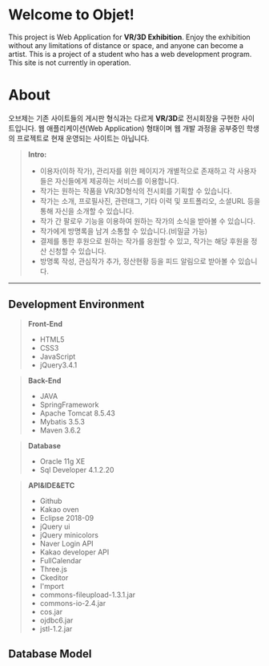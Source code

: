 # Welcome to Objet!

This project is Web Application for **VR/3D Exhibition**. 
Enjoy the exhibition without any limitations of distance or space, and anyone can become a artist.
This is a project of a student who has a web development program. This site is not currently in operation.


# About

오브제는 기존 사이트들의 게시판 형식과는 다르게 **VR/3D**로 전시회장을 구현한 사이트입니다.
웹 애플리케이션(Web Application) 형태이며 웹 개발 과정을 공부중인 학생의 프로젝트로 현재 운영되는 사이트는 아닙니다.

> **Intro:** 
>  - 이용자(이하 작가), 관리자를 위한 페이지가 개별적으로 존재하고 각 사용자들은 자신들에게 제공하는 서비스를 이용합니다.
>   - 작가는 원하는 작품을 VR/3D형식의 전시회를 기획할 수 있습니다.
>   - 작가는 소개, 프로필사진, 관련태그, 기타 이력 및 포트폴리오, 소셜URL 등을 통해 자신을 소개할 수 있습니다.
>   - 작가 간 팔로우 기능을 이용하여 원하는 작가의 소식을 받아볼 수 있습니다.
>   - 작가에게 방명록을 남겨 소통할 수 있습니다.(비밀글 가능)
>   - 결제를 통한 후원으로 원하는 작가를 응원할 수 있고, 작가는 해당 후원을 정산 신청할 수 있습니다.
>   - 방명록 작성, 관심작가 추가, 정산현황 등을 피드 알림으로 받아볼 수 있습니다.

-----------------------
## Development Environment
> **Front-End**
> - HTML5
> - CSS3
> - JavaScript
> - jQuery3.4.1


> **Back-End**
> - JAVA
> - SpringFramework
> - Apache Tomcat 8.5.43
> - Mybatis 3.5.3
> - Maven 3.6.2

> **Database**
> - Oracle 11g XE
> - Sql Developer 4.1.2.20

> **API&IDE&ETC**
> - Github
> - Kakao oven
> - Eclipse 2018-09
> - jQuery ui
> - jQuery minicolors
> - Naver Login API
> - Kakao developer API
> - FullCalendar
> - Three.js
> - Ckeditor
> - I'mport
> - commons-fileupload-1.3.1.jar
> - commons-io-2.4.jar
> - cos.jar
> - ojdbc6.jar
> - jstl-1.2.jar

## Database Model
